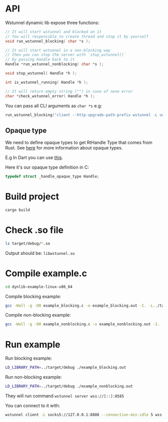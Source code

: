 # API

Wstunnel dynamic lib expose three functions:

```c
// It will start wstunnel and blocked on it
// You will responsible to create thread and stop it by yourself
void run_wstunnel_blocking( char *s );

// It will start wstunnel in a non-blocking way
// then you can stop the server with `stop_wstunnel()`
// by passing Handle back to it
Handle *run_wstunnel_nonblocking( char *s );

void stop_wstunnel( Handle *h );

int is_wstunnel_running( Handle *h );

// It will return empty string ("") in case of none error
char *check_wstunnel_error( Handle *h );
```

You can pass all CLI arguments as `char *s` e.g:

```c
run_wstunnel_blocking("client --http-upgrade-path-prefix wstunnel -L udp://127.0.0.1:51820:127.0.0.1:51820 wss://85.239.61.247");
```

## Opaque type

We need to define opaque types to get RtHandle Type that comes from Rust.
See [here](https://en.wikipedia.org/wiki/Opaque_data_type) for more information about opaque types. 

E.g In Dart you can use [this](https://api.dart.dev/dart-ffi/Opaque-class.html).

Here it's our opaque type definition in C:

```c
typedef struct _handle_opaque_type Handle;
```

# Build project

```bash
cargo build
```

# Check .so file

```bash
ls target/debug/*.so 
```

Output should be: `libwstunnel.so`

# Compile example.c

```bash
cd dynlib-example-linux-x86_64
```

Compile blocking example:

```bash
gcc -Wall -g -O0 example_blocking.c -o example_blocking.out -I. -L../target/debug/ -lwstunnel
```

Compile non-blocking example:

```bash
gcc -Wall -g -O0 example_nonblocking.c -o example_nonblocking.out -I. -L../target/debug/ -lwstunnel
```

# Run example

Run blocking example:

```bash
LD_LIBRARY_PATH=../target/debug ./example_blocking.out
```

Run non-blocking example:

```bash
LD_LIBRARY_PATH=../target/debug ./example_nonblocking.out
```

They will run command `wstunnel server wss://[::]:8585`

You can connect to it with:
```bash
wstunnel client -L socks5://127.0.0.1:8888 --connection-min-idle 5 wss://localhost:8585
```
